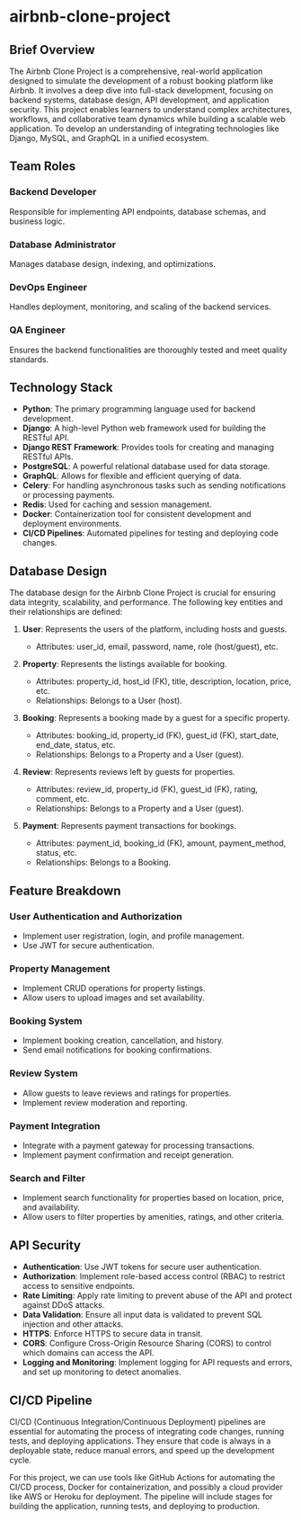 # airbnb-clone-project

## Brief Overview

The Airbnb Clone Project is a comprehensive, real-world application designed to simulate the development of a robust booking platform like Airbnb. It involves a deep dive into full-stack development, focusing on backend systems, database design, API development, and application security. This project enables learners to understand complex architectures, workflows, and collaborative team dynamics while building a scalable web application. To develop an understanding of integrating technologies like Django, MySQL, and GraphQL in a unified ecosystem.

## Team Roles

### Backend Developer

Responsible for implementing API endpoints, database schemas, and business logic.

### Database Administrator

Manages database design, indexing, and optimizations.

### DevOps Engineer

Handles deployment, monitoring, and scaling of the backend services.

### QA Engineer

Ensures the backend functionalities are thoroughly tested and meet quality standards.

## Technology Stack

- **Python**: The primary programming language used for backend development.
- **Django**: A high-level Python web framework used for building the RESTful API.
- **Django REST Framework**: Provides tools for creating and managing RESTful APIs.
- **PostgreSQL**: A powerful relational database used for data storage.
- **GraphQL**: Allows for flexible and efficient querying of data.
- **Celery**: For handling asynchronous tasks such as sending notifications or processing payments.
- **Redis**: Used for caching and session management.
- **Docker**: Containerization tool for consistent development and deployment environments.
- **CI/CD Pipelines**: Automated pipelines for testing and deploying code changes.

## Database Design

The database design for the Airbnb Clone Project is crucial for ensuring data integrity, scalability, and performance. The following key entities and their relationships are defined:

1. **User**: Represents the users of the platform, including hosts and guests.
   - Attributes: user_id, email, password, name, role (host/guest), etc.

2. **Property**: Represents the listings available for booking.
   - Attributes: property_id, host_id (FK), title, description, location, price, etc.
   - Relationships: Belongs to a User (host).

3. **Booking**: Represents a booking made by a guest for a specific property.
   - Attributes: booking_id, property_id (FK), guest_id (FK), start_date, end_date, status, etc.
   - Relationships: Belongs to a Property and a User (guest).

4. **Review**: Represents reviews left by guests for properties.
   - Attributes: review_id, property_id (FK), guest_id (FK), rating, comment, etc.
   - Relationships: Belongs to a Property and a User (guest).

5. **Payment**: Represents payment transactions for bookings.
   - Attributes: payment_id, booking_id (FK), amount, payment_method, status, etc.
   - Relationships: Belongs to a Booking.

## Feature Breakdown

### User Authentication and Authorization

- Implement user registration, login, and profile management.
- Use JWT for secure authentication.

### Property Management

- Implement CRUD operations for property listings.
- Allow users to upload images and set availability.

### Booking System

- Implement booking creation, cancellation, and history.
- Send email notifications for booking confirmations.

### Review System

- Allow guests to leave reviews and ratings for properties.
- Implement review moderation and reporting.

### Payment Integration

- Integrate with a payment gateway for processing transactions.
- Implement payment confirmation and receipt generation.

### Search and Filter

- Implement search functionality for properties based on location, price, and availability.
- Allow users to filter properties by amenities, ratings, and other criteria.

## API Security

- **Authentication**: Use JWT tokens for secure user authentication.
- **Authorization**: Implement role-based access control (RBAC) to restrict access to sensitive endpoints.
- **Rate Limiting**: Apply rate limiting to prevent abuse of the API and protect against DDoS attacks.
- **Data Validation**: Ensure all input data is validated to prevent SQL injection and other attacks.
- **HTTPS**: Enforce HTTPS to secure data in transit.
- **CORS**: Configure Cross-Origin Resource Sharing (CORS) to control which domains can access the API.
- **Logging and Monitoring**: Implement logging for API requests and errors, and set up monitoring to detect anomalies.

## CI/CD Pipeline

CI/CD (Continuous Integration/Continuous Deployment) pipelines are essential for automating the process of integrating code changes, running tests, and deploying applications. They ensure that code is always in a deployable state, reduce manual errors, and speed up the development cycle.

For this project, we can use tools like GitHub Actions for automating the CI/CD process, Docker for containerization, and possibly a cloud provider like AWS or Heroku for deployment. The pipeline will include stages for building the application, running tests, and deploying to production.
